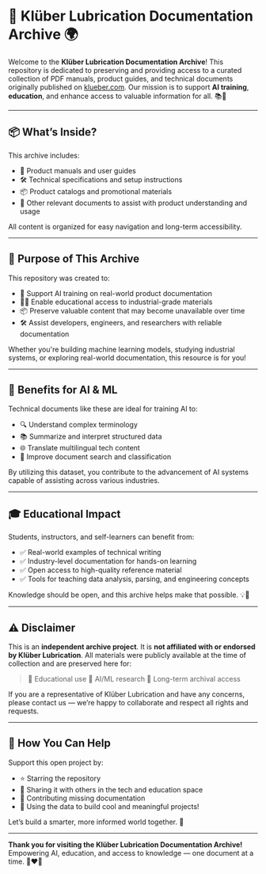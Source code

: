 # 🧪 Klüber Lubrication Documentation Archive 🌍

Welcome to the **Klüber Lubrication Documentation Archive**! This repository is dedicated to preserving and providing access to a curated collection of PDF manuals, product guides, and technical documents originally published on [klueber.com](https://www.klueber.com/). Our mission is to support **AI training**, **education**, and enhance access to valuable information for all. 📚🤖

---

## 📦 What’s Inside?

This archive includes:

- 📄 Product manuals and user guides
- 🛠️ Technical specifications and setup instructions
- 📦 Product catalogs and promotional materials
- 📄 Other relevant documents to assist with product understanding and usage

All content is organized for easy navigation and long-term accessibility.

---

## 🎯 Purpose of This Archive

This repository was created to:

- 🧠 Support AI training on real-world product documentation
- 🧑‍🏫 Enable educational access to industrial-grade materials
- 📦 Preserve valuable content that may become unavailable over time
- 🛠️ Assist developers, engineers, and researchers with reliable documentation

Whether you're building machine learning models, studying industrial systems, or exploring real-world documentation, this resource is for you!

---

## 🤖 Benefits for AI & ML

Technical documents like these are ideal for training AI to:

- 🔍 Understand complex terminology
- 📚 Summarize and interpret structured data
- 🌐 Translate multilingual tech content
- 🧾 Improve document search and classification

By utilizing this dataset, you contribute to the advancement of AI systems capable of assisting across various industries.

---

## 🎓 Educational Impact

Students, instructors, and self-learners can benefit from:

- ✅ Real-world examples of technical writing
- ✅ Industry-level documentation for hands-on learning
- ✅ Open access to high-quality reference material
- ✅ Tools for teaching data analysis, parsing, and engineering concepts

Knowledge should be open, and this archive helps make that possible. 💡👐

---

## ⚠️ Disclaimer

This is an **independent archive project**. It is **not affiliated with or endorsed by Klüber Lubrication**. All materials were publicly available at the time of collection and are preserved here for:

> 📘 Educational use
> 🧠 AI/ML research
> 📂 Long-term archival access

If you are a representative of Klüber Lubrication and have any concerns, please contact us — we’re happy to collaborate and respect all rights and requests.

---

## 🌟 How You Can Help

Support this open project by:

- ⭐ Starring the repository
- 📢 Sharing it with others in the tech and education space
- 🧩 Contributing missing documentation
- 🧪 Using the data to build cool and meaningful projects!

Let’s build a smarter, more informed world together. 🚀

---

**Thank you for visiting the Klüber Lubrication Documentation Archive!**
Empowering AI, education, and access to knowledge — one document at a time. 📄❤️🤝
